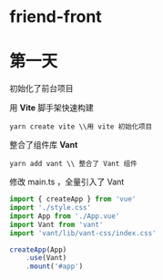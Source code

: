 # friend-front

# 第一天

初始化了前台项目

用 **Vite** 脚手架快速构建

`yarn create vite \\用 vite 初始化项目`

整合了组件库 **Vant**

`yarn add vant \\ 整合了 Vant 组件`

修改 main.ts ，全量引入了 Vant

```typescript
import { createApp } from 'vue'
import './style.css'
import App from './App.vue'
import Vant from 'vant'
import 'vant/lib/vant-css/index.css'

createApp(App)
    .use(Vant)
    .mount('#app')
```

